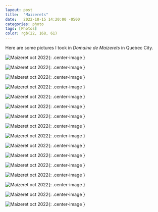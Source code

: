 ```yaml
---
layout: post
title:  "Maizerets"
date:   2022-10-15 14:20:00 -0500
categories: photo
tags: [Photos]
color: rgb(22, 168, 61)
---
```


Here are some pictures I took in *Domaine de Maizerets* in Quebec City.

![Maizeret oct 2022](/assets/images/2022-10-15-maizerets/02.png){: .center-image }

![Maizeret oct 2022](/assets/images/2022-10-15-maizerets/01.png){: .center-image }

![Maizeret oct 2022](/assets/images/2022-10-15-maizerets/03.png){: .center-image }

![Maizeret oct 2022](/assets/images/2022-10-15-maizerets/04.png){: .center-image }

![Maizeret oct 2022](/assets/images/2022-10-15-maizerets/05.png){: .center-image }

![Maizeret oct 2022](/assets/images/2022-10-15-maizerets/06.png){: .center-image }

![Maizeret oct 2022](/assets/images/2022-10-15-maizerets/07.png){: .center-image }

![Maizeret oct 2022](/assets/images/2022-10-15-maizerets/08.png){: .center-image }

![Maizeret oct 2022](/assets/images/2022-10-15-maizerets/09.png){: .center-image }

![Maizeret oct 2022](/assets/images/2022-10-15-maizerets/10.png){: .center-image }

![Maizeret oct 2022](/assets/images/2022-10-15-maizerets/12.png){: .center-image }

![Maizeret oct 2022](/assets/images/2022-10-15-maizerets/13.png){: .center-image }

![Maizeret oct 2022](/assets/images/2022-10-15-maizerets/14.png){: .center-image }

![Maizeret oct 2022](/assets/images/2022-10-15-maizerets/15.png){: .center-image }

![Maizeret oct 2022](/assets/images/2022-10-15-maizerets/16.png){: .center-image }

![Maizeret oct 2022](/assets/images/2022-10-15-maizerets/17.png){: .center-image }
